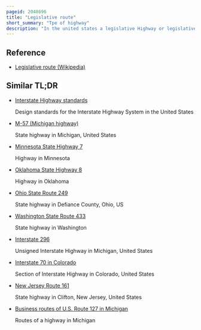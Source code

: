 ```yaml
---
pageid: 2048696
title: "Legislative route"
short_summary: "Tpe of highway"
description: "In the united states a legislative Highway or legislative Route is defined by a State Highway Law passed in the Legislature. The Numbering of such Highways may or may not correspond to the Numbers familiar to the Public as Part of the us. S. Highway, and Interstate Highway Systems. Legislative Routes may be composed of several such Roads, and conversely, State, U. S. , and Interstate Highways may be made up of several legislative Routes. In 1920 Minnesota also defined Highways in an Amendment to the Minnesota State Constitution and those Roads are known as constitutional Routes."
---
```


## Reference

- [Legislative route (Wikipedia)](https://en.wikipedia.org/?curid=2048696)

## Similar TL;DR

- [Interstate Highway standards](/tldr/en/interstate-highway-standards)

  Design standards for the Interstate Highway System in the United States

- [M-57 (Michigan highway)](/tldr/en/m-57-michigan-highway)

  State highway in Michigan, United States

- [Minnesota State Highway 7](/tldr/en/minnesota-state-highway-7)

  Highway in Minnesota

- [Oklahoma State Highway 8](/tldr/en/oklahoma-state-highway-8)

  Highway in Oklahoma

- [Ohio State Route 249](/tldr/en/ohio-state-route-249)

  State highway in Defiance County, Ohio, US

- [Washington State Route 433](/tldr/en/washington-state-route-433)

  State highway in Washington

- [Interstate 296](/tldr/en/interstate-296)

  Unsigned Interstate Highway in Michigan, United States

- [Interstate 70 in Colorado](/tldr/en/interstate-70-in-colorado)

  Section of Interstate Highway in Colorado, United States

- [New Jersey Route 161](/tldr/en/new-jersey-route-161)

  State highway in Clifton, New Jersey, United States

- [Business routes of U.S. Route 127 in Michigan](/tldr/en/business-routes-of-us-route-127-in-michigan)

  Routes of a highway in Michigan
